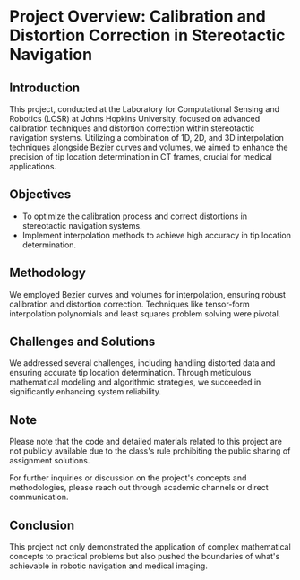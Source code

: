 # Project Overview: Calibration and Distortion Correction in Stereotactic Navigation

## Introduction
This project, conducted at the Laboratory for Computational Sensing and Robotics (LCSR) at Johns Hopkins University, focused on advanced calibration techniques and distortion correction within stereotactic navigation systems. Utilizing a combination of 1D, 2D, and 3D interpolation techniques alongside Bezier curves and volumes, we aimed to enhance the precision of tip location determination in CT frames, crucial for medical applications.

## Objectives
- To optimize the calibration process and correct distortions in stereotactic navigation systems.
- Implement interpolation methods to achieve high accuracy in tip location determination.

## Methodology
We employed Bezier curves and volumes for interpolation, ensuring robust calibration and distortion correction. Techniques like tensor-form interpolation polynomials and least squares problem solving were pivotal.

## Challenges and Solutions
We addressed several challenges, including handling distorted data and ensuring accurate tip location determination. Through meticulous mathematical modeling and algorithmic strategies, we succeeded in significantly enhancing system reliability.

## Note
Please note that the code and detailed materials related to this project are not publicly available due to the class's rule prohibiting the public sharing of assignment solutions.

For further inquiries or discussion on the project's concepts and methodologies, please reach out through academic channels or direct communication.

## Conclusion
This project not only demonstrated the application of complex mathematical concepts to practical problems but also pushed the boundaries of what's achievable in robotic navigation and medical imaging.
